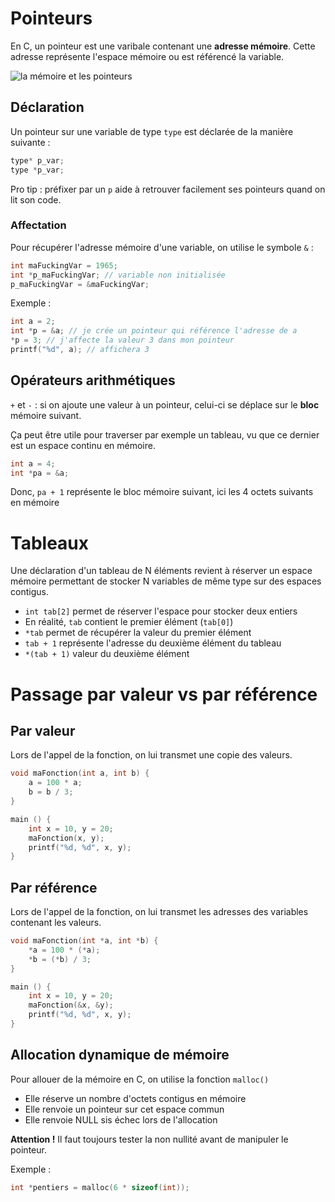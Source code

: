 # Pointeurs

En C, un pointeur est une varibale contenant une **adresse mémoire**. Cette adresse représente l'espace mémoire ou est référencé la variable.

![la mémoire et les pointeurs](https://user.oc-static.com/files/5001_6000/5160.png)

## Déclaration

Un pointeur sur une variable de type `type` est déclarée de la manière suivante :
```c
type* p_var;
type *p_var;
```

Pro tip : préfixer par un `p` aide à retrouver facilement ses pointeurs quand on lit son code.


### Affectation

Pour récupérer l'adresse mémoire d'une variable, on utilise le symbole `&` :
```c
int maFuckingVar = 1965;
int *p_maFuckingVar; // variable non initialisée
p_maFuckingVar = &maFuckingVar;
```

Exemple :
```c
int a = 2;
int *p = &a; // je crée un pointeur qui référence l'adresse de a
*p = 3; // j'affecte la valeur 3 dans mon pointeur
printf("%d", a); // affichera 3
```

## Opérateurs arithmétiques

`+` et `-` : si on ajoute une valeur à un pointeur, celui-ci se déplace sur le **bloc** mémoire suivant.

Ça peut être utile pour traverser par exemple un tableau, vu que ce dernier est un espace continu en mémoire.

```c
int a = 4;
int *pa = &a;
```
Donc, `pa + 1` représente le bloc mémoire suivant, ici les 4 octets suivants en mémoire

# Tableaux

Une déclaration d'un tableau de N éléments revient à réserver un espace mémoire permettant de stocker N variables de même type sur des espaces contigus.

- `int tab[2]` permet de réserver l'espace pour stocker deux entiers
- En réalité, `tab` contient le premier élément (`tab[0]`)
- `*tab` permet de récupérer la valeur du premier élément
- `tab + 1` représente l'adresse du deuxième élément du tableau
- `*(tab + 1)` valeur du deuxième élément

# Passage par valeur vs par référence

## Par valeur
Lors de l'appel de la fonction, on lui transmet une copie des valeurs.
```c
void maFonction(int a, int b) {
	a = 100 * a;
	b = b / 3;
}

main () {
	int x = 10, y = 20;
	maFonction(x, y);
	printf("%d, %d", x, y);
}
```

## Par référence
Lors de l'appel de la fonction, on lui transmet les adresses des variables contenant les valeurs.

```c
void maFonction(int *a, int *b) {
	*a = 100 * (*a);
	*b = (*b) / 3;
}

main () {
	int x = 10, y = 20;
	maFonction(&x, &y);
	printf("%d, %d", x, y);
}
```

## Allocation dynamique de mémoire

Pour allouer de la mémoire en C, on utilise la fonction `malloc()`

* Elle réserve un nombre d'octets contigus en mémoire
* Elle renvoie un pointeur sur cet espace commun
* Elle renvoie NULL sis échec lors de l'allocation

**Attention !** Il faut toujours tester la non nullité avant de manipuler le pointeur.

Exemple :
```c
int *pentiers = malloc(6 * sizeof(int));
```